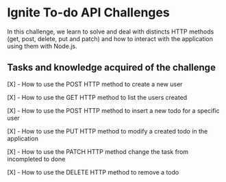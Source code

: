 # Ignite To-do API Challenges
In this challenge, we learn to solve and deal with distincts HTTP methods (get, post, delete, put and patch) and how to interact with the application using them with Node.js. 

## Tasks and knowledge acquired of the challenge

[X] - How to use the POST HTTP method to create a new user

[X] - How to use the GET HTTP method to list the users created

[X] - How to use the POST  HTTP method to insert a new todo for a specific user

[X] - How to use the PUT  HTTP method to modify a created todo in the application

[X] - How to use the PATCH HTTP method change the task from incompleted to done

[X] - How to use the DELETE  HTTP method to remove a todo


